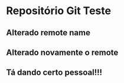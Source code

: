 # Repositório Git Teste

## Alterado remote name

## Alterado novamente o remote

## Tá dando certo pessoal!!!
